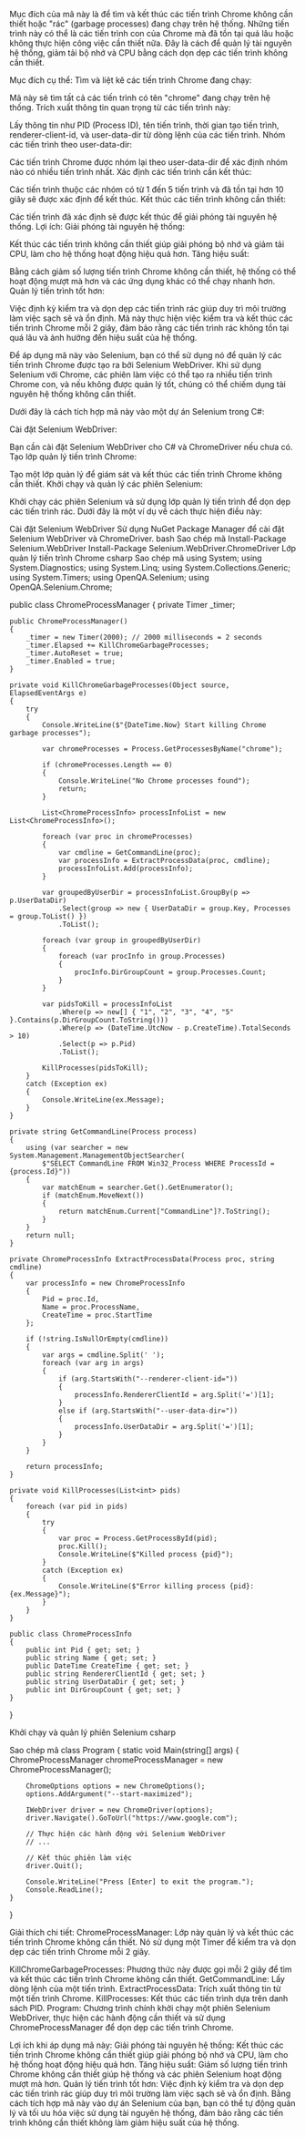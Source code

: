 Mục đích của mã này là để tìm và kết thúc các tiến trình Chrome không cần thiết hoặc "rác" (garbage processes) đang chạy trên hệ thống. Những tiến trình này có thể là các tiến trình con của Chrome mà đã tồn tại quá lâu hoặc không thực hiện công việc cần thiết nữa. Đây là cách để quản lý tài nguyên hệ thống, giảm tải bộ nhớ và CPU bằng cách dọn dẹp các tiến trình không cần thiết.

Mục đích cụ thể:
Tìm và liệt kê các tiến trình Chrome đang chạy:

Mã này sẽ tìm tất cả các tiến trình có tên "chrome" đang chạy trên hệ thống.
Trích xuất thông tin quan trọng từ các tiến trình này:

Lấy thông tin như PID (Process ID), tên tiến trình, thời gian tạo tiến trình, renderer-client-id, và user-data-dir từ dòng lệnh của các tiến trình.
Nhóm các tiến trình theo user-data-dir:

Các tiến trình Chrome được nhóm lại theo user-data-dir để xác định nhóm nào có nhiều tiến trình nhất.
Xác định các tiến trình cần kết thúc:

Các tiến trình thuộc các nhóm có từ 1 đến 5 tiến trình và đã tồn tại hơn 10 giây sẽ được xác định để kết thúc.
Kết thúc các tiến trình không cần thiết:

Các tiến trình đã xác định sẽ được kết thúc để giải phóng tài nguyên hệ thống.
Lợi ích:
Giải phóng tài nguyên hệ thống:

Kết thúc các tiến trình không cần thiết giúp giải phóng bộ nhớ và giảm tải CPU, làm cho hệ thống hoạt động hiệu quả hơn.
Tăng hiệu suất:

Bằng cách giảm số lượng tiến trình Chrome không cần thiết, hệ thống có thể hoạt động mượt mà hơn và các ứng dụng khác có thể chạy nhanh hơn.
Quản lý tiến trình tốt hơn:

Việc định kỳ kiểm tra và dọn dẹp các tiến trình rác giúp duy trì môi trường làm việc sạch sẽ và ổn định.
Mã này thực hiện việc kiểm tra và kết thúc các tiến trình Chrome mỗi 2 giây, đảm bảo rằng các tiến trình rác không tồn tại quá lâu và ảnh hưởng đến hiệu suất của hệ thống.

Để áp dụng mã này vào Selenium, bạn có thể sử dụng nó để quản lý các tiến trình Chrome được tạo ra bởi Selenium WebDriver. Khi sử dụng Selenium với Chrome, các phiên làm việc có thể tạo ra nhiều tiến trình Chrome con, và nếu không được quản lý tốt, chúng có thể chiếm dụng tài nguyên hệ thống không cần thiết.

Dưới đây là cách tích hợp mã này vào một dự án Selenium trong C#:

Cài đặt Selenium WebDriver:

Bạn cần cài đặt Selenium WebDriver cho C# và ChromeDriver nếu chưa có.
Tạo lớp quản lý tiến trình Chrome:

Tạo một lớp quản lý để giám sát và kết thúc các tiến trình Chrome không cần thiết.
Khởi chạy và quản lý các phiên Selenium:

Khởi chạy các phiên Selenium và sử dụng lớp quản lý tiến trình để dọn dẹp các tiến trình rác.
Dưới đây là một ví dụ về cách thực hiện điều này:

Cài đặt Selenium WebDriver
Sử dụng NuGet Package Manager để cài đặt Selenium WebDriver và ChromeDriver.
bash
Sao chép mã
Install-Package Selenium.WebDriver
Install-Package Selenium.WebDriver.ChromeDriver
Lớp quản lý tiến trình Chrome
csharp
Sao chép mã
using System;
using System.Diagnostics;
using System.Linq;
using System.Collections.Generic;
using System.Timers;
using OpenQA.Selenium;
using OpenQA.Selenium.Chrome;

public class ChromeProcessManager
{
    private Timer _timer;

    public ChromeProcessManager()
    {
        _timer = new Timer(2000); // 2000 milliseconds = 2 seconds
        _timer.Elapsed += KillChromeGarbageProcesses;
        _timer.AutoReset = true;
        _timer.Enabled = true;
    }

    private void KillChromeGarbageProcesses(Object source, ElapsedEventArgs e)
    {
        try
        {
            Console.WriteLine($"{DateTime.Now} Start killing Chrome garbage processes");

            var chromeProcesses = Process.GetProcessesByName("chrome");

            if (chromeProcesses.Length == 0)
            {
                Console.WriteLine("No Chrome processes found");
                return;
            }

            List<ChromeProcessInfo> processInfoList = new List<ChromeProcessInfo>();

            foreach (var proc in chromeProcesses)
            {
                var cmdline = GetCommandLine(proc);
                var processInfo = ExtractProcessData(proc, cmdline);
                processInfoList.Add(processInfo);
            }

            var groupedByUserDir = processInfoList.GroupBy(p => p.UserDataDir)
                .Select(group => new { UserDataDir = group.Key, Processes = group.ToList() })
                .ToList();

            foreach (var group in groupedByUserDir)
            {
                foreach (var procInfo in group.Processes)
                {
                    procInfo.DirGroupCount = group.Processes.Count;
                }
            }

            var pidsToKill = processInfoList
                .Where(p => new[] { "1", "2", "3", "4", "5" }.Contains(p.DirGroupCount.ToString()))
                .Where(p => (DateTime.UtcNow - p.CreateTime).TotalSeconds > 10)
                .Select(p => p.Pid)
                .ToList();

            KillProcesses(pidsToKill);
        }
        catch (Exception ex)
        {
            Console.WriteLine(ex.Message);
        }
    }

    private string GetCommandLine(Process process)
    {
        using (var searcher = new System.Management.ManagementObjectSearcher(
            $"SELECT CommandLine FROM Win32_Process WHERE ProcessId = {process.Id}"))
        {
            var matchEnum = searcher.Get().GetEnumerator();
            if (matchEnum.MoveNext())
            {
                return matchEnum.Current["CommandLine"]?.ToString();
            }
        }
        return null;
    }

    private ChromeProcessInfo ExtractProcessData(Process proc, string cmdline)
    {
        var processInfo = new ChromeProcessInfo
        {
            Pid = proc.Id,
            Name = proc.ProcessName,
            CreateTime = proc.StartTime
        };

        if (!string.IsNullOrEmpty(cmdline))
        {
            var args = cmdline.Split(' ');
            foreach (var arg in args)
            {
                if (arg.StartsWith("--renderer-client-id="))
                {
                    processInfo.RendererClientId = arg.Split('=')[1];
                }
                else if (arg.StartsWith("--user-data-dir="))
                {
                    processInfo.UserDataDir = arg.Split('=')[1];
                }
            }
        }

        return processInfo;
    }

    private void KillProcesses(List<int> pids)
    {
        foreach (var pid in pids)
        {
            try
            {
                var proc = Process.GetProcessById(pid);
                proc.Kill();
                Console.WriteLine($"Killed process {pid}");
            }
            catch (Exception ex)
            {
                Console.WriteLine($"Error killing process {pid}: {ex.Message}");
            }
        }
    }

    public class ChromeProcessInfo
    {
        public int Pid { get; set; }
        public string Name { get; set; }
        public DateTime CreateTime { get; set; }
        public string RendererClientId { get; set; }
        public string UserDataDir { get; set; }
        public int DirGroupCount { get; set; }
    }
}



Khởi chạy và quản lý phiên Selenium csharp

Sao chép mã
class Program
{
    static void Main(string[] args)
    {
        ChromeProcessManager chromeProcessManager = new ChromeProcessManager();

        ChromeOptions options = new ChromeOptions();
        options.AddArgument("--start-maximized");

        IWebDriver driver = new ChromeDriver(options);
        driver.Navigate().GoToUrl("https://www.google.com");

        // Thực hiện các hành động với Selenium WebDriver
        // ...

        // Kết thúc phiên làm việc
        driver.Quit();

        Console.WriteLine("Press [Enter] to exit the program.");
        Console.ReadLine();    
    }
}




Giải thích chi tiết:
ChromeProcessManager: Lớp này quản lý và kết thúc các tiến trình Chrome không cần thiết. Nó sử dụng một Timer để kiểm tra và dọn dẹp các tiến trình Chrome mỗi 2 giây.

KillChromeGarbageProcesses: Phương thức này được gọi mỗi 2 giây để tìm và kết thúc các tiến trình Chrome không cần thiết.
GetCommandLine: Lấy dòng lệnh của một tiến trình.
ExtractProcessData: Trích xuất thông tin từ một tiến trình Chrome.
KillProcesses: Kết thúc các tiến trình dựa trên danh sách PID.
Program: Chương trình chính khởi chạy một phiên Selenium WebDriver, thực hiện các hành động cần thiết và sử dụng ChromeProcessManager để dọn dẹp các tiến trình Chrome.

Lợi ích khi áp dụng mã này:
Giải phóng tài nguyên hệ thống: Kết thúc các tiến trình Chrome không cần thiết giúp giải phóng bộ nhớ và CPU, làm cho hệ thống hoạt động hiệu quả hơn.
Tăng hiệu suất: Giảm số lượng tiến trình Chrome không cần thiết giúp hệ thống và các phiên Selenium hoạt động mượt mà hơn.
Quản lý tiến trình tốt hơn: Việc định kỳ kiểm tra và dọn dẹp các tiến trình rác giúp duy trì môi trường làm việc sạch sẽ và ổn định.
Bằng cách tích hợp mã này vào dự án Selenium của bạn, bạn có thể tự động quản lý và tối ưu hóa việc sử dụng tài nguyên hệ thống, đảm bảo rằng các tiến trình không cần thiết không làm giảm hiệu suất của hệ thống.
